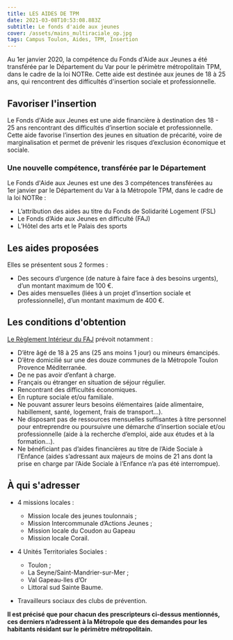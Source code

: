 ```yaml
---
title: LES AIDES DE TPM
date: 2021-03-08T10:53:08.883Z
subtitle: Le fonds d'aide aux jeunes
cover: /assets/mains_multiraciale_op.jpg
tags: Campus Toulon, Aides, TPM, Insertion
---
```

<!--StartFragment-->

Au 1er janvier 2020, la compétence du Fonds d'Aide aux Jeunes a été transférée par le Département du Var pour le périmètre métropolitain TPM, dans le cadre de la loi NOTRe. Cette aide est destinée aux jeunes de 18 à 25 ans, qui rencontrent des difficultés d'insertion sociale et professionnelle.

<!--EndFragment-->

<!--StartFragment-->

## Favoriser l'insertion

Le Fonds d'Aide aux Jeunes est une aide financière à destination des 18 - 25 ans rencontrant des difficultés d’insertion sociale et professionnelle. Cette aide favorise l’insertion des jeunes en situation de précarité, voire de marginalisation et permet de prévenir les risques d’exclusion économique et sociale.

### Une nouvelle compétence, transférée par le Département

Le Fonds d'Aide aux Jeunes est une des 3 compétences transférées au 1er janvier par le Département du Var à la Métropole TPM, dans le cadre de la loi NOTRe :

* L’attribution des aides au titre du Fonds de Solidarité Logement (FSL)
* Le Fonds d’Aide aux Jeunes en difficulté (FAJ)
* L’Hôtel des arts et le Palais des sports

## Les aides proposées

Elles se présentent sous 2 formes :

* Des secours d’urgence (de nature à faire face à des besoins urgents), d’un montant maximum de 100 €.
* Des aides mensuelles (liées à un projet d’insertion sociale et professionnelle), d’un montant maximum de 400 €.

## Les conditions d'obtention

[L](https://www.metropoletpm.fr/sites/new.tpm-agglo.fr/files/ri_faj_metropolitain_valide_par_le_juridique_18_10_2019.pdf)[e Règlement Intérieur du FAJ](https://www.metropoletpm.fr/sites/new.tpm-agglo.fr/files/ri_faj_metropolitain_valide_par_le_juridique_18_10_2019.pdf) prévoit notamment :

* D’être âgé de 18 à 25 ans (25 ans moins 1 jour) ou mineurs émancipés.
* D’être domicilié sur une des douze communes de la Métropole Toulon Provence Méditerranée.
* De ne pas avoir d’enfant à charge.
* Français ou étranger en situation de séjour régulier.
* Rencontrant des difficultés économiques.
* En rupture sociale et/ou familiale.
* Ne pouvant assurer leurs besoins élémentaires (aide alimentaire, habillement, santé, logement, frais de transport…).
* Ne disposant pas de ressources mensuelles suffisantes à titre personnel pour entreprendre ou poursuivre une démarche d’insertion sociale et/ou professionnelle (aide à la recherche d’emploi, aide aux études et à la formation…).
* Ne bénéficiant pas d’aides financières au titre de l’Aide Sociale à l’Enfance (aides s’adressant aux majeurs de moins de 21 ans dont la prise en charge par l’Aide Sociale à l’Enfance n’a pas été interrompue).

## À qui s'adresser

* 4 missions locales :

  * Mission locale des jeunes toulonnais ;
  * Mission Intercommunale d’Actions Jeunes ;
  * Mission locale du Coudon au Gapeau
  * Mission locale Corail. 
* 4 Unités Territoriales Sociales :

  * Toulon ;
  * La Seyne/Saint-Mandrier-sur-Mer ;
  * Val Gapeau-Iles d’Or
  * Littoral sud Sainte Baume. 
* Travailleurs sociaux des clubs de prévention.

**Il est précisé que pour chacun des prescripteurs ci-dessus mentionnés, ces derniers n’adressent à la Métropole que des demandes pour les habitants résidant sur le périmètre métropolitain.**

<!--EndFragment-->